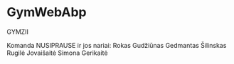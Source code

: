 # GymWebAbp
GYMZII

Komanda NUSIPRAUSE ir jos nariai:
Rokas Gudžiūnas
Gedmantas Šilinskas
Rugilė Jovaišaitė
Simona Gerikaitė
